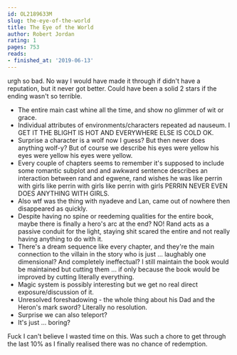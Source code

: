 ```yaml
---
id: OL2189633M
slug: the-eye-of-the-world
title: The Eye of the World
author: Robert Jordan
rating: 1
pages: 753
reads:
- finished_at: '2019-06-13'
---
```

urgh so bad. No way I would have made it through if didn't have a reputation, but it never got better. Could have been a solid 2 stars if the ending wasn't so terrible.

* The entire main cast whine all the time, and show no glimmer of wit or grace.
* Individual attributes of environments/characters repeated ad nauseum. I GET IT THE BLIGHT IS HOT AND EVERYWHERE ELSE IS COLD OK.
* Surprise a character is a wolf now I guess? But then never does anything wolf-y? But of course we describe his eyes were yellow his eyes were yellow his eyes were yellow.
* Every couple of chapters seems to remember it's supposed to include some romantic subplot and and awkward sentence describes an interaction between rand and egwene, rand wishes he was like perrin with girls like perrin with girls like perrin with girls PERRIN NEVER EVEN DOES ANYTHING WITH GIRLS.
* Also wtf was the thing with nyadeve and Lan, came out of nowhere then disappeared as quickly.
* Despite having no spine or reedeming qualities for the entire book, maybe there is finally a hero's arc at the end? NO! Rand acts as a passive conduit for the light, staying shit scared the entire and not really having anything to do with it.
* There's a dream sequence like every chapter, and they're the main connection to the villain in the story who is just ... laughably one dimensional? And completely ineffectual? I still maintain the book would be maintained but cutting them ... if only because the book would be improved by cutting literally everything.
* Magic system is possibly interesting but we get no real direct exposure/discussion of it.
* Unresolved foreshadowing - the whole thing about his Dad and the Heron's mark sword? Literally no resolution.
* Surprise we can also teleport?
* It's just ... boring?

Fuck I can't believe I wasted time on this. Was such a chore to get through the last 10% as I finally realised there was no chance of redemption.
